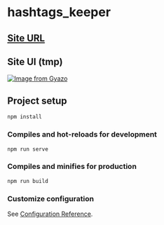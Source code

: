 # hashtags_keeper

## [Site URL](https://hashtags-keeper.web.app/)

## Site UI (tmp)
[![Image from Gyazo](https://i.gyazo.com/df83935aec8bd50378ed9b03ed3c8015.gif)](https://gyazo.com/df83935aec8bd50378ed9b03ed3c8015)


## Project setup
```
npm install
```

### Compiles and hot-reloads for development
```
npm run serve
```

### Compiles and minifies for production
```
npm run build
```

### Customize configuration
See [Configuration Reference](https://cli.vuejs.org/config/).
